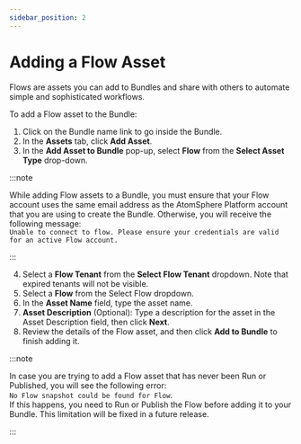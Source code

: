 ```yaml
---
sidebar_position: 2
---
```


# Adding a Flow Asset 

<head>
  <meta name="guidename" content="Bundles"/>
  <meta name="context" content="01a0189e-373e-4a9b-ba94-ff9fdd4f7b8e"/>
</head>

Flows are assets you can add to Bundles and share with others to automate simple and sophisticated workflows. 

To add a Flow asset to the Bundle:

1. Click on the Bundle name link to go inside the Bundle.
2. In the **Assets** tab, click **Add Asset**.
3. In the **Add Asset to Bundle** pop-up, select **Flow** from the **Select Asset Type** drop-down.

:::note

While adding Flow assets to a Bundle, you must ensure that your Flow account uses the same email address as the AtomSphere Platform account that  you are using to create the Bundle. Otherwise, you will receive the following message:<br/>
`Unable to connect to flow. Please ensure your credentials are valid for an active Flow account.`

:::

4. Select a **Flow Tenant** from the **Select Flow Tenant** dropdown. Note that expired tenants will not be visible.
5. Select a **Flow** from the Select Flow dropdown.
6. In the **Asset Name** field, type the asset name.
7. **Asset Description** (Optional): Type a description for the asset in the Asset Description field, then click **Next**.
8. Review the details of the Flow asset, and then click **Add to Bundle** to finish adding it.

:::note

 In case you are trying to add a Flow asset that has never been Run or Published, you will see the following error: <br/> 
 `No Flow snapshot could be found for Flow`.<br/>  If this happens, you need to Run or Publish the Flow before adding it to your Bundle.  This limitation will be fixed in a future release.
 
:::